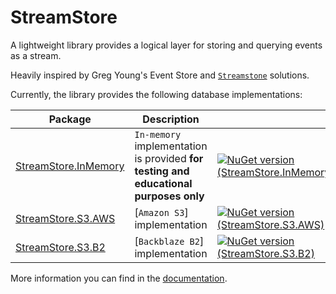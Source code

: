 # StreamStore

A lightweight library provides a logical layer for storing and querying events as a stream.

Heavily inspired by Greg Young's Event Store and [`Streamstone`](https://github.com/yevhen/Streamstone) solutions.

Currently, the library provides the following database implementations:

  | Package                | Description                                                                          |                                                                                                                                                                            |
  | ---------------------- | ------------------------------------------------------------------------------------ | -------------------------------------------------------------------------------------------------------------------------------------------------------------------------- |
  | [StreamStore.InMemory] | `In-memory` implementation is provided **for testing and educational purposes only** | [![NuGet version (StreamStore.InMemory)](https://img.shields.io/nuget/v/StreamStore.InMemory.svg?style=flat-square)](https://www.nuget.org/packages/StreamStore.InMemory/) |
  | [StreamStore.S3.AWS]   | [`Amazon S3`] implementation                                                         | [![NuGet version (StreamStore.S3.AWS)](https://img.shields.io/nuget/v/StreamStore.S3.AWS.svg?style=flat-square)](https://www.nuget.org/packages/StreamStore.S3.AWS/)       |
  | [StreamStore.S3.B2]    | [`Backblaze B2`] implementation                                                      | [![NuGet version (StreamStore.S3.B2)](https://img.shields.io/nuget/v/StreamStore.S3.B2.svg?style=flat-square)](https://www.nuget.org/packages/StreamStore.S3.B2/)          |

[StreamStore.InMemory]:https://www.nuget.org/packages/StreamStore.InMemory/
[StreamStore.S3.AWS]:https://www.nuget.org/packages/StreamStore.S3.AWS/
[StreamStore.S3.B2]:https://www.nuget.org/packages/StreamStore.S3.B2


More information you can find in the [documentation](https://github.com/kostiantyn-matsebora/streamstore).
